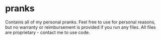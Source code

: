 # pranks
Contains all of my personal pranks. Feel free to use for personal reasons, but no warranty or reimbursement is provided if you run any files. All files are proprietary - contact me to use code.
